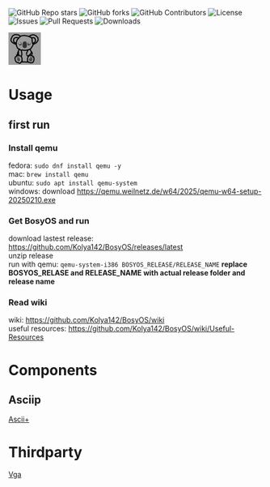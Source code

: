 ![GitHub Repo stars](https://img.shields.io/github/stars/Kolya142/BosyOS?style=flat-square)
![GitHub forks](https://img.shields.io/github/forks/Kolya142/BosyOS?style=flat-square)
![GitHub Contributors](https://img.shields.io/github/contributors/Kolya142/BosyOS?style=flat-square)
![License](https://img.shields.io/github/license/Kolya142/BosyOS?style=flat-square)
![Issues](https://img.shields.io/github/issues/Kolya142/BosyOS?style=flat-square)
![Pull Requests](https://img.shields.io/github/issues-pr/Kolya142/BosyOS?style=flat-square)
![Downloads](https://img.shields.io/github/downloads/Kolya142/BosyOS/total?style=flat-square)

![KIS](https://github.com/Kolya142/BosyOS/blob/main/non-kernel%20files/kis.png?raw=true)

# Usage
## first run
### Install qemu
fedora: `sudo dnf install qemu -y` \
mac: `brew install qemu` \
ubuntu: `sudo apt install qemu-system` \
windows: download https://qemu.weilnetz.de/w64/2025/qemu-w64-setup-20250210.exe
### Get BosyOS and run
download lastest release: https://github.com/Kolya142/BosyOS/releases/latest \
unzip release \
run with qemu: `qemu-system-i386 BOSYOS_RELEASE/RELEASE_NAME` **replace BOSYOS_RELASE and RELEASE_NAME with actual release folder and release name**
### Read wiki
wiki: https://github.com/Kolya142/BosyOS/wiki \
useful resources: https://github.com/Kolya142/BosyOS/wiki/Useful-Resources
# Components
## Asciip
[Ascii+](ascii+.txt)
# Thirdparty
[Vga](vga.md)
